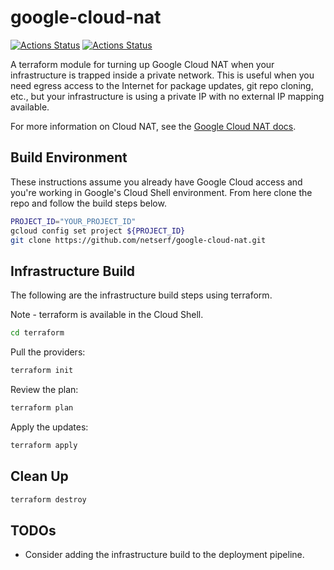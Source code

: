# google-cloud-nat

[![Actions Status](https://github.com/netserf/google-cloud-nat/workflows/Terraform%20Lint/badge.svg)](https://github.com/netserf/google-cloud-nat/actions)
[![Actions Status](https://github.com/netserf/google-cloud-nat/workflows/Docs/badge.svg)](https://github.com/netserf/google-cloud-nat/actions)

A terraform module for turning up Google Cloud NAT when your infrastructure is
trapped inside a private network. This is useful when you need egress access to
the Internet for package updates, git repo cloning, etc., but your
infrastructure is using a private IP with no external IP mapping available.

For more information on Cloud NAT, see the [Google Cloud NAT docs](https://cloud.google.com/nat/docs/overview/).

## Build Environment

These instructions assume you already have Google Cloud access and you're
working in Google's Cloud Shell environment. From here clone the repo and
follow the build steps below.

```bash
PROJECT_ID="YOUR_PROJECT_ID"
gcloud config set project ${PROJECT_ID}
git clone https://github.com/netserf/google-cloud-nat.git
```

## Infrastructure Build

The following are the infrastructure build steps using terraform.

Note - terraform is available in the Cloud Shell.

```bash
cd terraform
```

Pull the providers:

```bash
terraform init
```

Review  the plan:

```bash
terraform plan
```

Apply the updates:

```bash
terraform apply
```

## Clean Up

```bash
terraform destroy
```

## TODOs

- Consider adding the infrastructure build to the deployment pipeline.
